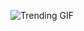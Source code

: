 ![Trending GIF](https://media1.giphy.com/media/v1.Y2lkPThiYjIxNzcyNzlwZjU5Y25qb2gwaGE5M2lhNG51ZGxhMjJ4MmdyNnBxOG9vYWU3bCZlcD12MV9naWZzX3NlYXJjaCZjdD1n/2jMtpIi8mhE8ctiMtK/giphy.gif)
